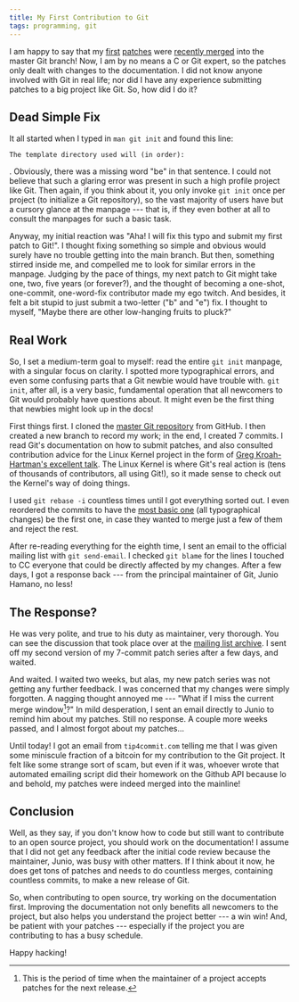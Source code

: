 ```yaml
---
title: My First Contribution to Git
tags: programming, git
---
```


I am happy to say that my [first][first] [patches][patches] were [recently merged][merged] into the master Git branch!
Now, I am by no means a C or Git expert, so the patches only dealt with changes to the documentation.
I did not know anyone involved with Git in real life; nor did I have any experience submitting patches to a big project like Git.
So, how did I do it?

## Dead Simple Fix

It all started when I typed in `man git init` and found this line:

```
The template directory used will (in order):
```

. Obviously, there was a missing word "be" in that sentence.
I could not believe that such a glaring error was present in such a high profile project like Git.
Then again, if you think about it, you only invoke `git init` once per project (to initialize a Git repository), so the vast majority of users have but a cursory glance at the manpage --- that is, if they even bother at all to consult the manpages for such a basic task.

Anyway, my initial reaction was "Aha! I will fix this typo and submit my first patch to Git!".
I thought fixing something so simple and obvious would surely have no trouble getting into the main branch.
But then, something stirred inside me, and compelled me to look for similar errors in the manpage.
Judging by the pace of things, my next patch to Git might take one, two, five years (or forever?), and the thought of becoming a one-shot, one-commit, one-word-fix contributor made my ego twitch.
And besides, it felt a bit stupid to just submit a two-letter ("b" and "e") fix.
I thought to myself, "Maybe there are other low-hanging fruits to pluck?"

## Real Work

So, I set a medium-term goal to myself: read the entire `git init` manpage, with a singular focus on clarity.
I spotted more typographical errors, and even some confusing parts that a Git newbie would have trouble with.
`git init`, after all, is a very basic, fundamental operation that all newcomers to Git would probably have questions about.
It might even be the first thing that newbies might look up in the docs!

First things first.
I cloned the [master Git repository](https://github.com/git/git) from GitHub.
I then created a new branch to record my work; in the end, I created 7 commits.
I read Git's documentation on how to submit patches, and also consulted contribution advice for the Linux Kernel project in the form of [Greg Kroah-Hartman's excellent talk](http://youtu.be/LLBrBBImJt4).
The Linux Kernel is where Git's real action is (tens of thousands of contributors, all using Git!), so it made sense to check out the Kernel's way of doing things.

I used `git rebase -i` countless times until I got everything sorted out.
I even reordered the commits to have the [most basic one](https://github.com/git/git/commit/6e1ccacbedf084971f095816f4450c4b607607c5) (all typographical changes) be the first one, in case they wanted to merge just a few of them and reject the rest.

After re-reading everything for the eighth time, I sent an email to the official mailing list with `git send-email`.
I checked `git blame` for the lines I touched to CC everyone that could be directly affected by my changes.
After a few days, I got a response back --- from the principal maintainer of Git, Junio Hamano, no less!

## The Response?

He was very polite, and true to his duty as maintainer, very thorough.
You can see the discussion that took place over at the [mailing list archive](http://thread.gmane.org/gmane.comp.version-control.git/254705).
I sent off my second version of my 7-commit patch series after a few days, and waited.

And waited.
I waited two weeks, but alas, my new patch series was not getting any further feedback.
I was concerned that my changes were simply forgotten.
A nagging thought annoyed me --- "What if I miss the current merge window[^merge-window]?"
In mild desperation, I sent an email directly to Junio to remind him about my patches.
Still no response.
A couple more weeks passed, and I almost forgot about my patches...

Until today!
I got an email from `tip4commit.com` telling me that I was given some miniscule fraction of a bitcoin for my contribution to the Git project.
It felt like some strange sort of scam, but even if it was, whoever wrote that automated emailing script did their homework on the Github API because lo and behold, my patches were indeed merged into the mainline!

## Conclusion

Well, as they say, if you don't know how to code but still want to contribute to an open source project, you should work on the documentation!
I assume that I did not get any feedback after the initial code review because the maintainer, Junio, was busy with other matters.
If I think about it now, he does get tons of patches and needs to do countless merges, containing countless commits, to make a new release of Git.

So, when contributing to open source, try working on the documentation first.
Improving the documentation not only benefits all newcomers to the project, but also helps you understand the project better --- a win win!
And, be patient with your patches --- especially if the project you are contributing to has a busy schedule.

Happy hacking!

[first]: http://thread.gmane.org/gmane.comp.version-control.git/254705
[patches]: http://thread.gmane.org/gmane.comp.version-control.git/255050
[merged]: https://github.com/git/git/commit/4645b014c5c82a3b75337
[^merge-window]: This is the period of time when the maintainer of a project accepts patches for the next release.
